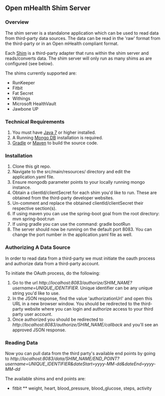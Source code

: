 ## Open mHealth Shim Server

### Overview

The shim server is a standalone application which can be used to read data from third-party data sources. The data can be read in the 'raw' format from the third-party or in an Open mHealth compliant format.

Each [Shim](http://www.openmhealth.org/) is a third-party adapter that runs within the shim server and reads/converts data. The shim server will only run as many shims as are configured (see below).    

The shims currently supported are:
* RunKeeper
* Fitbit
* Fat Secret
* Withings
* Microsoft HealthVault
* Jawbone UP

### Technical Requirements

1. You must have [Java 7](https://java.com/en/) or higher installed. 
2. A Running [Mongo DB](http://http://docs.mongodb.org/manual/) installation is required.
3. [Gradle](http://www.gradle.org/) or [Maven](http://maven.apache.org/) to build the source code.  

### Installation

1. Clone this git repo.
2. Navigate to the src/main/resources/ directory and edit the application.yaml file.
3. Ensure mongodb parameter points to your locally running mongo instance.
3. Obtain a clientId/clientSecret for each shim you'd like to run. These are obtained from the third-party developer websites.
4. Un-comment and replace the obtained clientId/clientSecret their respective section(s).
5. If using maven you can use the spring-boot goal from the root directory: mvn spring-boot:run
6. If using gradle you can use the command: gradle bootRun
7. The server should now be running on the default port 8083. You can change the port number in the application.yaml file as well.

### Authorizing A Data Source

In order to read data from a third-party we must initiate the oauth process and authorize data from a third-party account.

To initiate the OAuth process, do the following:
 
1. Go to the url *http://localhost:8083/authorize/SHIM_NAME?username=UNIQUE_IDENTIFIER*. 
Unique identifier can be any unique string you'd like to use. 
2. In the JSON response, find the value 'authorizationUrl' and open this URL in a new browser window. 
You should be redirected to the third-party website where you can login and authorize access to your third party user account. 
3. Once authorized you should be redirected to *http://localhost:8083/authorize/SHIM_NAME/callback* and you'll see an approved JSON response.

### Reading Data
Now you can pull data from the third party's available end points by going to 
*http://localhost:8083/data/SHIM_NAME/END_POINT?username=UNIQUE_IDENTIFIER&dateStart=yyyy-MM-dd&dateEnd=yyyy-MM-dd*

The available shims and end points are:

* fitbit
** weight, heart, blood_pressure, blood_glucose, steps, activity
